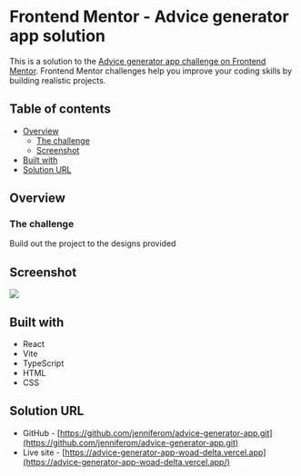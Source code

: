 # Frontend Mentor - Advice generator app solution

This is a solution to the [Advice generator app challenge on Frontend Mentor](https://www.frontendmentor.io/challenges/advice-generator-app-QdUG-13db). Frontend Mentor challenges help you improve your coding skills by building realistic projects. 

## Table of contents

- [Overview](#overview)
  - [The challenge](#the-challenge)
  - [Screenshot](#screenshot)
- [Built with](#built-with)
- [Solution URL](#solution-url)

## Overview

### The challenge

Build out the project to the designs provided

## Screenshot

![](./screenshot.png)

## Built with

- React
- Vite
- TypeScript
- HTML
- CSS

## Solution URL

- GitHub - [https://github.com/jenniferom/advice-generator-app.git](https://github.com/jenniferom/advice-generator-app.git)
- Live site - [https://advice-generator-app-woad-delta.vercel.app](https://advice-generator-app-woad-delta.vercel.app/)
